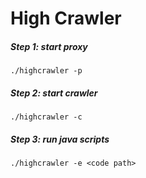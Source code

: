 # High Crawler

##### Step 1: start proxy
<pre><code>./highcrawler -p
</code></pre>

##### Step 2: start crawler
<pre><code>./highcrawler -c
</code></pre>

##### Step 3: run java scripts
<pre><code>./highcrawler -e &lt;code path&gt;
</code></pre>
